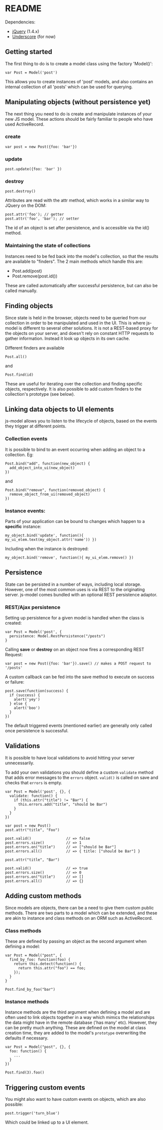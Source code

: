 # README

Dependencies:

 * [jQuery](http://jquery.com/) (1.4.x)
 * [Underscore](http://documentcloud.github.com/underscore/) (for now)

## Getting started

The first thing to do is to create a model class using the factory 'Model()':

    var Post = Model('post')

This allows you to create instances of 'post' models, and also contains an internal collection of all 'posts' which can be used for querying.

## Manipulating objects (without persistence yet)

The next thing you need to do is create and manipulate instances of your new JS model. These actions should be fairly familiar to people who have used ActiveRecord.

### create 

    var post = new Post({foo: 'bar'}) 

### update

    post.update({foo: 'bar' })

### destroy 

    post.destroy()

Attributes are read with the attr method, which works in a similar way to JQuery on the DOM:

    post.attr('foo'); // getter
    post.attr('foo', 'bar'); // setter

The id of an object is set after persistence, and is accessible via the id() method.

### Maintaining the state of collections

Instances need to be fed back into the model's collection, so that the results are available to "finders". The 2 main methods which handle this are:

* Post.add(post)
* Post.remove(post.id())

These are called automatically after successful persistence, but can also be called manually.

## Finding objects

Since state is held in the browser, objects need to be queried from our collection in order to be manipulated and used in the UI. This is where js-model is different to several other solutions. It is not a REST-based proxy for the objects on your server, and doesn't rely on constant HTTP requests to gather information. Instead it look up objects in its own cache. 

Different finders are available

    Post.all() 

and 

    Post.find(id)

These are useful for iterating over the collection and finding specific objects, respectively. It is also possible to add custom finders to the collection's prototype (see below).

## Linking data objects to UI elements

js-model allows you to listen to the lifecycle of objects, based on the events they trigger at different points.

### Collection events

It is possible to bind to an event occurring when adding an object to a collection. Eg:

    Post.bind("add", function(new_object) {
      add_object_into_ui(new_object)
    })

and

    Post.bind("remove", function(removed_object) {
      remove_object_from_ui(removed_object)
    })

### Instance events:

Parts of your application can be bound to changes which happen to a __specific__ instance:

    my_object.bind('update', function(){ my_ui_elem.text(my_object.attr('name')) })

Including when the instance is destroyed:

    my_object.bind('remove', function(){ my_ui_elem.remove() })

## Persistence 

State can be persisted in a number of ways, including local storage. However, one of the most common uses is via REST to the originating server. js-model comes bundled with an optional REST persistence adaptor.

### REST/Ajax persistence

Setting up persistence for a given model is handled when the class is created: 

    var Post = Model('post', {
      persistence: Model.RestPersistence("/posts")
    }

Calling __save__ or __destroy__ on an object now fires a corresponding REST Request:

    var post = new Post({foo: 'bar'}).save() // makes a POST request to '/posts'

A custom callback can be fed into the save method to execute on success or failure:

    post.save(function(success) {
      if (success) {
        alert('yey')
      } else {
        alert('boo')
      }
    })

The default triggered events (mentioned earlier) are generally only called once persistence is successful.

## Validations

It is possible to have local validations to avoid hitting your server unnecessarily.

To add your own validations you should define a custom `validate` method that adds error messages to the `errors` object. `valid()` is called on save and checks that `errors` is empty.

    var Post = Model('post', {}, {
      validate: function() {
        if (this.attr("title") != "Bar") {
          this.errors.add("title", "should be Bar")
        }
      }
    })

    var post = new Post()
    post.attr("title", "Foo")

    post.valid()                // => false
    post.errors.size()          // => 1
    post.errors.on("title")     // => ["should be Bar"]
    post.errors.all()           // => { title: ["should be Bar"] }

    post.attr("title", "Bar")

    post.valid()                // => true
    post.errors.size()          // => 0
    post.errors.on("title")     // => []
    post.errors.all()           // => {}

## Adding custom methods

Since models are objects, there can be a need to give them custom public methods. There are two parts to a model which can be extended, and these are akin to instance and class methods on an ORM such as ActiveRecord.

### Class methods

These are defined by passing an object as the second argument when defining a model:

    var Post = Model("post", {
      find_by_foo: function(foo) {
        return this.detect(function() {
          return this.attr("foo") == foo;
        });
      }
    }

    Post.find_by_foo("bar")

### Instance methods

Instance methods are the third argument when defining a model and are often used to link objects together in a way which mimics the relationships the data might have in the remote database ('has many' etc). However, they can be pretty much anything. These are defined on the model at class creation time, they are added to the model's `prototype` overwriting the defaults if necessary.

    var Post = Model("post", {}, {
      foo: function() {
        ...
      }
    })

    Post.find(3).foo()

## Triggering custom events

You might also want to have custom events on objects, which are also possible:

    post.trigger('turn_blue')

Which could be linked up to a UI element.
